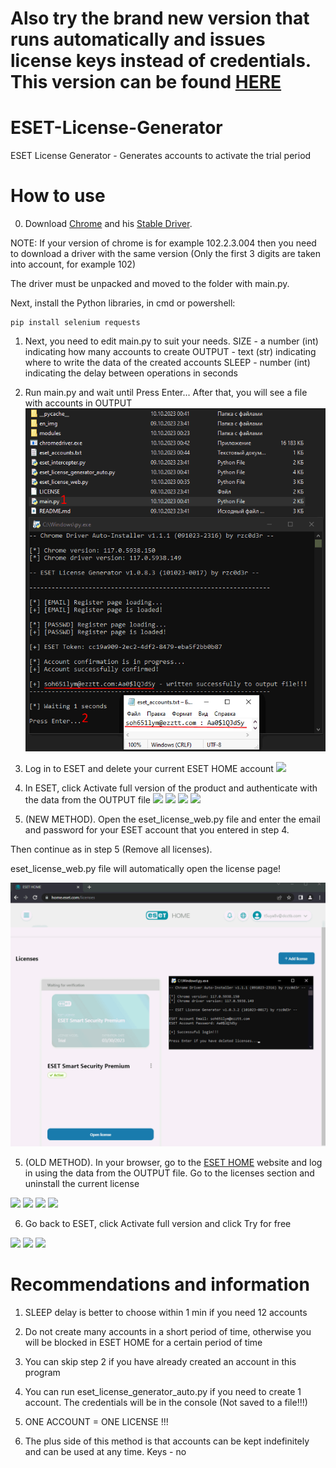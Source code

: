 # Also try the brand new version that runs automatically and issues license keys instead of credentials. This version can be found [HERE](https://github.com/rzc0d3r/ESET-KeyGen)

# ESET-License-Generator
ESET License Generator - Generates accounts to activate the trial period

# How to use

0. Download [Chrome](https://www.google.com/intl/ru/chrome/) and his [Stable Driver](https://chromedriver.chromium.org/). 

NOTE: If your version of chrome is for example 102.2.3.004 then you need to download a driver
      with the same version (Only the first 3 digits are taken into account, for example 102)

The driver must be unpacked and moved to the folder with main.py.

Next, install the Python libraries, in cmd or powershell:

```
pip install selenium requests
```

1. Next, you need to edit main.py to suit your needs.
SIZE - a number (int) indicating how many accounts to create
OUTPUT - text (str) indicating where to write the data of the created accounts
SLEEP - number (int) indicating the delay between operations in seconds

2. Run main.py and wait until Press Enter...
After that, you will see a file with accounts in OUTPUT
![](en_img/0_opt.png)

3. Log in to ESET and delete your current ESET HOME account
![](en_img/1_opt.png)

4. In ESET, click Activate full version of the product and authenticate with the data from the OUTPUT file
![](en_img/2_opt.png)
![](en_img/3_opt.png)
![](en_img/4_opt.png)
![](en_img/5_opt.png)

5. (NEW METHOD). Open the eset_license_web.py file and enter the email and password for your ESET account that you entered in step 4.

Then continue as in step 5 (Remove all licenses).

eset_license_web.py file will automatically open the license page!

![](en_img/5_new_opt.png)

5. (OLD METHOD). In your browser, go to the [ESET HOME](https://login.eset.com/Login) website and log in using the data from the OUTPUT file.
Go to the licenses section and uninstall the current license

![](en_img/6_opt.png)
![](en_img/7_opt.png)
![](en_img/8_opt.png)
![](en_img/9_opt.png)

6. Go back to ESET, click Activate full version and click Try for free

![](en_img/10_opt.png)
![](en_img/11_opt.png)
![](en_img/12_opt.png)

# Recommendations and information

1. SLEEP delay is better to choose within 1 min if you need 12 accounts

2. Do not create many accounts in a short period of time, otherwise you will be blocked in ESET HOME for a certain period of time

3. You can skip step 2 if you have already created an account in this program

4. You can run eset_license_generator_auto.py if you need to create 1 account. The credentials will be in the console (Not saved to a file!!!)

5. ONE ACCOUNT = ONE LICENSE !!!

6. The plus side of this method is that accounts can be kept indefinitely and can be used at any time. Keys - no
